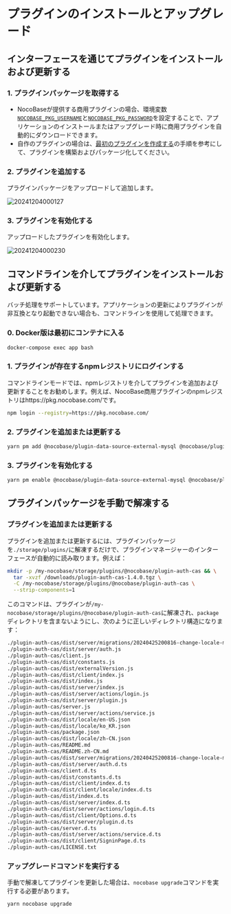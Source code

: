 # プラグインのインストールとアップグレード

## インターフェースを通じてプラグインをインストールおよび更新する

### 1. プラグインパッケージを取得する

- NocoBaseが提供する商用プラグインの場合、環境変数[`NOCOBASE_PKG_USERNAME`](/welcome/getting-started/env#nocobase_pkg_username)と[`NOCOBASE_PKG_PASSWORD`](/welcome/getting-started/env#nocobase_pkg_password)を設定することで、アプリケーションのインストールまたはアップグレード時に商用プラグインを自動的にダウンロードできます。
- 自作のプラグインの場合は、[最初のプラグインを作成する](/development/your-fisrt-plugin)の手順を参考にして、プラグインを構築およびパッケージ化してください。

### 2. プラグインを追加する

プラグインパッケージをアップロードして追加します。

![20241204000127](https://static-docs.nocobase.com/20241204000127.png)

### 3. プラグインを有効化する

アップロードしたプラグインを有効化します。

![20241204000230](https://static-docs.nocobase.com/20241204000230.png)

## コマンドラインを介してプラグインをインストールおよび更新する

バッチ処理をサポートしています。アプリケーションの更新によりプラグインが非互換となり起動できない場合も、コマンドラインを使用して処理できます。

### 0. Docker版は最初にコンテナに入る

```bash
docker-compose exec app bash
```

### 1. プラグインが存在するnpmレジストリにログインする

コマンドラインモードでは、npmレジストリを介してプラグインを追加および更新することをお勧めします。例えば、NocoBase商用プラグインのnpmレジストリはhttps://pkg.nocobase.com/です。

```bash
npm login --registry=https://pkg.nocobase.com/
```

### 2. プラグインを追加または更新する

```bash
yarn pm add @nocobase/plugin-data-source-external-mysql @nocobase/plugin-embed --registry=https://pkg.nocobase.com/
```

### 3. プラグインを有効化する

```bash
yarn pm enable @nocobase/plugin-data-source-external-mysql @nocobase/plugin-embed
```

## プラグインパッケージを手動で解凍する

### プラグインを追加または更新する

プラグインを追加または更新するには、プラグインパッケージを`./storage/plugins/`に解凍するだけで、プラグインマネージャーのインターフェースが自動的に読み取ります。例えば：

```bash
mkdir -p /my-nocobase/storage/plugins/@nocobase/plugin-auth-cas && \
  tar -xvzf /downloads/plugin-auth-cas-1.4.0.tgz \
  -C /my-nocobase/storage/plugins/@nocobase/plugin-auth-cas \
  --strip-components=1
```

このコマンドは、プラグインが`/my-nocobase/storage/plugins/@nocobase/plugin-auth-cas`に解凍され、`package`ディレクトリを含まないようにし、次のように正しいディレクトリ構造になります：

```bash
./plugin-auth-cas/dist/server/migrations/20240425200816-change-locale-module.js
./plugin-auth-cas/dist/server/auth.js
./plugin-auth-cas/client.js
./plugin-auth-cas/dist/constants.js
./plugin-auth-cas/dist/externalVersion.js
./plugin-auth-cas/dist/client/index.js
./plugin-auth-cas/dist/index.js
./plugin-auth-cas/dist/server/index.js
./plugin-auth-cas/dist/server/actions/login.js
./plugin-auth-cas/dist/server/plugin.js
./plugin-auth-cas/server.js
./plugin-auth-cas/dist/server/actions/service.js
./plugin-auth-cas/dist/locale/en-US.json
./plugin-auth-cas/dist/locale/ko_KR.json
./plugin-auth-cas/package.json
./plugin-auth-cas/dist/locale/zh-CN.json
./plugin-auth-cas/README.md
./plugin-auth-cas/README.zh-CN.md
./plugin-auth-cas/dist/server/migrations/20240425200816-change-locale-module.d.ts
./plugin-auth-cas/dist/server/auth.d.ts
./plugin-auth-cas/client.d.ts
./plugin-auth-cas/dist/constants.d.ts
./plugin-auth-cas/dist/client/index.d.ts
./plugin-auth-cas/dist/client/locale/index.d.ts
./plugin-auth-cas/dist/index.d.ts
./plugin-auth-cas/dist/server/index.d.ts
./plugin-auth-cas/dist/server/actions/login.d.ts
./plugin-auth-cas/dist/client/Options.d.ts
./plugin-auth-cas/dist/server/plugin.d.ts
./plugin-auth-cas/server.d.ts
./plugin-auth-cas/dist/server/actions/service.d.ts
./plugin-auth-cas/dist/client/SigninPage.d.ts
./plugin-auth-cas/LICENSE.txt
```

### アップグレードコマンドを実行する

手動で解凍してプラグインを更新した場合は、`nocobase upgrade`コマンドを実行する必要があります。

```bash
yarn nocobase upgrade
```
